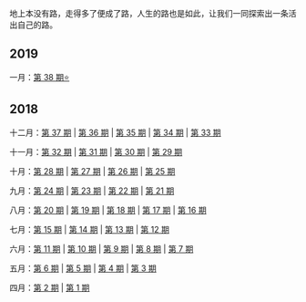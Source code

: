 地上本没有路，走得多了便成了路，人生的路也是如此，让我们一同探索出一条活出自己的路。

2019
--- 
一月：[第 38 期⭐](https://github.com/lianmt/weekly/blob/master/docs/2019/38.md)

2018
--- 

十二月：[第 37 期](https://github.com/lianmt/weekly/blob/master/docs/2018/37.md) | [第 36 期](https://github.com/lianmt/weekly/blob/master/docs/2018/36.md) | [第 35 期](https://github.com/lianmt/weekly/blob/master/docs/2018/35.md) | [第 34 期](https://github.com/lianmt/weekly/blob/master/docs/2018/34.md) | [第 33 期](https://github.com/lianmt/weekly/blob/master/docs/2018/33.md)

十一月：[第 32 期](https://github.com/lianmt/weekly/blob/master/docs/2018/32.md) | [第 31 期](https://github.com/lianmt/weekly/blob/master/docs/2018/31.md) | [第 30 期](https://github.com/lianmt/weekly/blob/master/docs/2018/30.md) | [第 29 期](https://github.com/lianmt/weekly/blob/master/docs/2018/29.md)

十月：[第 28 期](https://github.com/lianmt/weekly/blob/master/docs/2018/28.md) | [第 27 期](https://github.com/lianmt/weekly/blob/master/docs/2018/27.md)  | [第 26 期](https://github.com/lianmt/weekly/blob/master/docs/2018/26.md) | [第 25 期](https://github.com/lianmt/weekly/blob/master/docs/2018/25.md)

九月：[第 24 期](https://github.com/lianmt/weekly/blob/master/docs/2018/24.md) | [第 23 期](https://github.com/lianmt/weekly/blob/master/docs/2018/23.md) | [第 22 期](https://github.com/lianmt/weekly/blob/master/docs/2018/22.md) | [第 21 期](https://github.com/lianmt/weekly/blob/master/docs/2018/21.md)

八月：[第 20 期](https://github.com/lianmt/weekly/blob/master/docs/2018/20.md) | [第 19 期](https://github.com/lianmt/weekly/blob/master/docs/2018/19.md) | [第 18 期](https://github.com/lianmt/weekly/blob/master/docs/2018/18.md) | [第 17 期](https://github.com/lianmt/weekly/blob/master/docs/2018/17.md) | [第 16 期](https://github.com/lianmt/weekly/blob/master/docs/2018/16.md)

七月：[第 15 期](https://github.com/lianmt/weekly/blob/master/docs/2018/15.md) | [第 14 期](https://github.com/lianmt/weekly/blob/master/docs/2018/14.md) | [第 13 期](https://github.com/lianmt/weekly/blob/master/docs/2018/13.md) | [第 12 期](https://github.com/lianmt/weekly/blob/master/docs/2018/12.md)

六月：[第 11 期](https://github.com/lianmt/weekly/blob/master/docs/2018/11.md) | [第 10 期](https://github.com/lianmt/weekly/blob/master/docs/2018/10.md) | [第 9 期](https://github.com/lianmt/weekly/blob/master/docs/2018/09.md) | [第 8 期](https://github.com/lianmt/weekly/blob/master/docs/2018/08.md) | [第 7 期](https://github.com/lianmt/weekly/blob/master/docs/2018/07.md)

五月：[第 6 期](https://github.com/lianmt/weekly/blob/master/docs/2018/06.md) | [第 5 期](https://github.com/lianmt/weekly/blob/master/docs/2018/05.md) | [第 4 期](https://github.com/lianmt/weekly/blob/master/docs/2018/04.md) | [第 3 期](https://github.com/lianmt/weekly/blob/master/docs/2018/03.md)

四月：[第 2 期](https://github.com/lianmt/weekly/blob/master/docs/2018/02.md) | [第 1 期](https://github.com/lianmt/weekly/blob/master/docs/2018/01.md)
